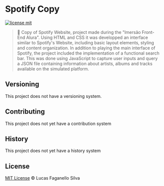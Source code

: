 # Spotify Copy

[![license mit](https://img.shields.io/github/license/Luc4sf/Spotify-Alura)](https://github.com/Luc4sf/Spotify-Alura/blob/main/LICENSE.md)

> :rocket: Copy of Spotify Website, project made during the "Imersão Front-End Alura".
> Using HTML and CSS it was developped an interface similar to Spotify's Website, including basic layout elements, styling and content organization.
> In addition to playing the main interface of Spotify, the project included the implementation of a functional search bar.
> This was done using JavaScript to capture user inputs and query a JSON file containing information about artists, albums and tracks available on the simulated platform.

## Versioning

This project does not have a versioning system.

## Contributing

This project does not yet have a contribution system

## History

This project does not yet have a history system

## License
[MIT License](https://github.com/Luc4sf/Spotify-Alura/blob/main/LICENSE.md) © Lucas Faganello Silva
